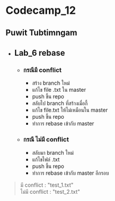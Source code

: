 # Codecamp_12

 ## Puwit Tubtimngam
* ## Lab_6 rebase
  - ### กรณีมี conflict
    - สร้าง branch ใหม่
    - แก้ไข file .txt ใน master
    - push ขึ้น repo 
    - สลับไป branch ที่สร้างเมื่อกี้
    - แก้ไข file.txt ให้ไม่เหมือนใน master
    - push ขึ้น repo
    - ทำการ rebase เข้ากับ master
    
  - ### กรณี ไม่มี conflict
    - สลับมา branch ใหม่
    - แก้ไขไฟล์ .txt
    - push ขึ้น repo
    - ทำการ rebase เข้ากับ master 
    อีกรอบ

 > มี conflict : "test_1.txt"  
 > ไม่มี conflict : "test_2.txt"
